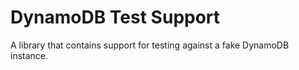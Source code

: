 # DynamoDB Test Support

A library that contains support for testing against a fake DynamoDB instance.

